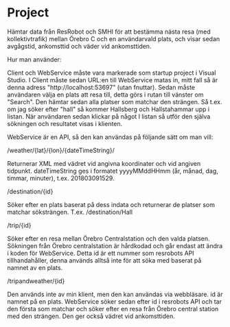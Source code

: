 # Project

Hämtar data från ResRobot och SMHI för att bestämma nästa resa (med kollektivtrafik) mellan Örebro C och en användarvald plats, och visar sedan avgågstid, ankomsttid och väder vid ankomsttiden.

Hur man använder:

Client och WebService måste vara markerade som startup project i Visual Studio. I Client måste sedan URL:en till WebService matas in, mitt fall så är denna adress "http://localhost:53697" (utan fnuttar). 
Sedan måste användaren välja en plats att resa till, detta görs i rutan till vänster om "Search". Den hämtar sedan alla platser som matchar den strängen. Så t.ex. om jag söker efter "hall" så kommer Hallsberg och Hallstahammar upp i listan. När användaren sedan klickar på något I listan så utför den själva sökningen och resultatet visas i klienten. 

WebService är en API, så den kan användas på följande sätt om man vill:

/weather/{lat}/{lon}/{dateTimeString}/

Returnerar XML med vädret vid angivna koordinater och vid angiven tidpunkt. dateTimeString ges i formatet yyyyMMddHHmm (år, månad, dag, timmar, minuter), t.ex. 201803091529.

/destination/{id}

Söker efter en plats baserat på dess indata och returnerar de platser som matchar söksträngen. T.ex. /destination/Hall

/trip/{id}

Söker efter en resa mellan Örebro Centralstation och den valda platsen. Sökningen från Örebro centralstation är hårdkodad och går endast att ändra i koden för WebService. Detta id är ett nummer som resrobots API tillhandahåller, denna används alltså inte för att söka med baserat på namnet av en plats.

/tripandweather/{id}

Den används inte av min klient, men den kan användas via webbläsare. id är namnet på en plats. WebService söker sedan efter id i resrobots API och tar den första som matchar och söker efter en resa från Örebro central station med den  strängen. Den ger också vädret vid ankomsttiden.
